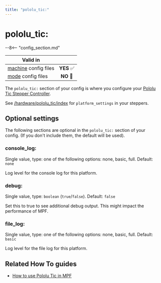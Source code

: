 ```yaml
---
title: "pololu_tic:"
---
```


# pololu_tic:


--8<-- "config_section.md"

| Valid in | |
|-----|:----:|
|[machine](instructions/machine_config.md) config files |**YES** :white_check_mark:|
|[mode](instructions/mode_config.md) config files|**NO** :no_entry_sign:|

The `pololu_tic:` section of your config is where you configure your
[Pololu Tic Stepper Controller](../hardware/pololu_tic.md).

See [/hardware/pololu_tic/index](tic_stepper_settings.md) for
`platform_settings` in your steppers.

## Optional settings

The following sections are optional in the `pololu_tic:` section of your
config. (If you don't include them, the default will be used).

### console_log:

Single value, type: one of the following options: none, basic, full.
Default: `none`

Log level for the console log for this platform.

### debug:

Single value, type: `boolean` (`true`/`false`). Default: `false`

Set this to true to see additional debug output. This might impact the
performance of MPF.

### file_log:

Single value, type: one of the following options: none, basic, full.
Default: `basic`

Log level for the file log for this platform.

## Related How To guides

* [How to use Pololu Tic in MPF](../hardware/pololu_tic.md)

